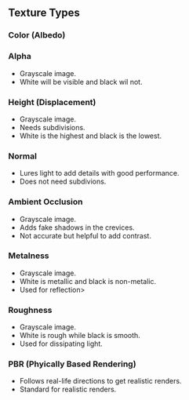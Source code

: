 ## Texture Types
### Color (Albedo)
### Alpha
* Grayscale image.
* White will be visible and black wil not.
### Height (Displacement)
* Grayscale image.
* Needs subdivisions.
* White is the highest and black is the lowest.
### Normal
* Lures light to add details with good performance.
* Does not need subdivions.
### Ambient Occlusion
* Grayscale image.
* Adds fake shadows in the crevices.
* Not accurate but helpful to add contrast.
### Metalness
* Grayscale image.
* White is metallic and black is non-metalic.
* Used for reflection>
### Roughness
* Grayscale image.
* White is rough while black is smooth.
* Used for dissipating light.
### PBR (Phyically Based Rendering)
* Follows real-life directions to get realistic renders.
* Standard for realistic renders.
